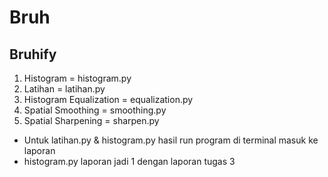 # Bruh

## Bruhify

1. Histogram = histogram.py
1. Latihan = latihan.py
1. Histogram Equalization = equalization.py
1. Spatial Smoothing = smoothing.py
1. Spatial Sharpening = sharpen.py

* Untuk latihan.py & histogram.py hasil run program di terminal masuk ke laporan
* histogram.py laporan jadi 1 dengan laporan tugas 3

